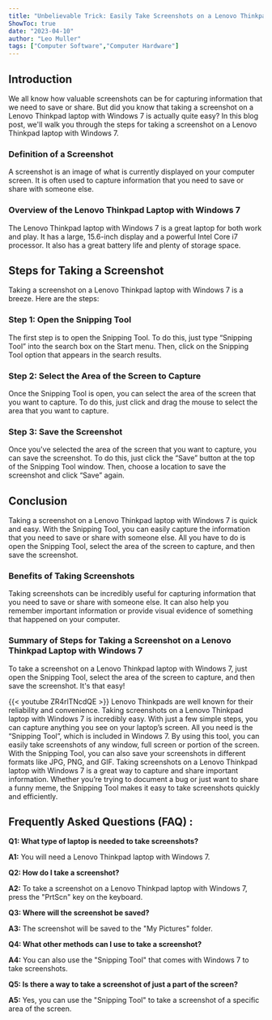 ```yaml
---
title: "Unbelievable Trick: Easily Take Screenshots on a Lenovo Thinkpad Laptop with Windows 7!"
ShowToc: true 
date: "2023-04-10"
author: "Leo Muller" 
tags: ["Computer Software","Computer Hardware"]
---
```

## Introduction

We all know how valuable screenshots can be for capturing information that we need to save or share. But did you know that taking a screenshot on a Lenovo Thinkpad laptop with Windows 7 is actually quite easy? In this blog post, we'll walk you through the steps for taking a screenshot on a Lenovo Thinkpad laptop with Windows 7.

### Definition of a Screenshot

A screenshot is an image of what is currently displayed on your computer screen. It is often used to capture information that you need to save or share with someone else.

### Overview of the Lenovo Thinkpad Laptop with Windows 7

The Lenovo Thinkpad laptop with Windows 7 is a great laptop for both work and play. It has a large, 15.6-inch display and a powerful Intel Core i7 processor. It also has a great battery life and plenty of storage space.

## Steps for Taking a Screenshot

Taking a screenshot on a Lenovo Thinkpad laptop with Windows 7 is a breeze. Here are the steps:

### Step 1: Open the Snipping Tool

The first step is to open the Snipping Tool. To do this, just type “Snipping Tool” into the search box on the Start menu. Then, click on the Snipping Tool option that appears in the search results.

### Step 2: Select the Area of the Screen to Capture

Once the Snipping Tool is open, you can select the area of the screen that you want to capture. To do this, just click and drag the mouse to select the area that you want to capture.

### Step 3: Save the Screenshot

Once you've selected the area of the screen that you want to capture, you can save the screenshot. To do this, just click the “Save” button at the top of the Snipping Tool window. Then, choose a location to save the screenshot and click “Save” again.

## Conclusion

Taking a screenshot on a Lenovo Thinkpad laptop with Windows 7 is quick and easy. With the Snipping Tool, you can easily capture the information that you need to save or share with someone else. All you have to do is open the Snipping Tool, select the area of the screen to capture, and then save the screenshot. 

### Benefits of Taking Screenshots

Taking screenshots can be incredibly useful for capturing information that you need to save or share with someone else. It can also help you remember important information or provide visual evidence of something that happened on your computer.

### Summary of Steps for Taking a Screenshot on a Lenovo Thinkpad Laptop with Windows 7

To take a screenshot on a Lenovo Thinkpad laptop with Windows 7, just open the Snipping Tool, select the area of the screen to capture, and then save the screenshot. It's that easy!

{{< youtube ZR4rlTNcdQE >}} 
Lenovo Thinkpads are well known for their reliability and convenience. Taking screenshots on a Lenovo Thinkpad laptop with Windows 7 is incredibly easy. With just a few simple steps, you can capture anything you see on your laptop’s screen. All you need is the “Snipping Tool”, which is included in Windows 7. By using this tool, you can easily take screenshots of any window, full screen or portion of the screen. With the Snipping Tool, you can also save your screenshots in different formats like JPG, PNG, and GIF. Taking screenshots on a Lenovo Thinkpad laptop with Windows 7 is a great way to capture and share important information. Whether you’re trying to document a bug or just want to share a funny meme, the Snipping Tool makes it easy to take screenshots quickly and efficiently.

## Frequently Asked Questions (FAQ) :
**Q1: What type of laptop is needed to take screenshots?**

**A1:** You will need a Lenovo Thinkpad laptop with Windows 7.

**Q2: How do I take a screenshot?**

**A2:** To take a screenshot on a Lenovo Thinkpad laptop with Windows 7, press the "PrtScn" key on the keyboard.

**Q3: Where will the screenshot be saved?**

**A3:** The screenshot will be saved to the "My Pictures" folder.

**Q4: What other methods can I use to take a screenshot?**

**A4:** You can also use the "Snipping Tool" that comes with Windows 7 to take screenshots.

**Q5: Is there a way to take a screenshot of just a part of the screen?**

**A5:** Yes, you can use the "Snipping Tool" to take a screenshot of a specific area of the screen.



